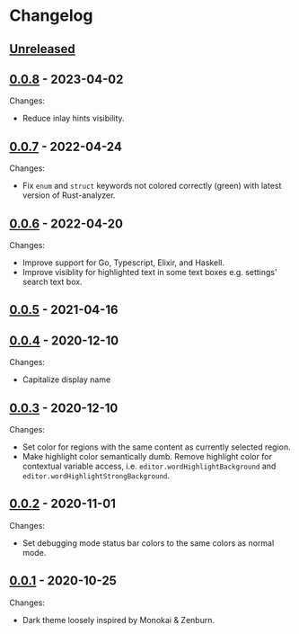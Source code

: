 # Changelog

## [Unreleased]

## [0.0.8] - 2023-04-02

Changes:

- Reduce inlay hints visibility.

## [0.0.7] - 2022-04-24

Changes:

- Fix `enum` and `struct` keywords not colored correctly (green) with latest version of Rust-analyzer.

## [0.0.6] - 2022-04-20

Changes:

- Improve support for Go, Typescript, Elixir, and Haskell.
- Improve visiblity for highlighted text in some text boxes e.g. settings' search text box.

## [0.0.5] - 2021-04-16

## [0.0.4] - 2020-12-10

Changes:

- Capitalize display name

## [0.0.3] - 2020-12-10

Changes:

- Set color for regions with the same content as currently selected region.
- Make highlight color semantically dumb. Remove highlight color for contextual
  variable access, i.e. `editor.wordHighlightBackground` and
  `editor.wordHighlightStrongBackground`.

## [0.0.2] - 2020-11-01

Changes:

- Set debugging mode status bar colors to the same colors as normal mode.

## [0.0.1] - 2020-10-25

Changes:

- Dark theme loosely inspired by Monokai & Zenburn.

[Unreleased]: https://github.com/kafji/caveman/tree/master
[0.0.8]: https://github.com/kafji/caveman/tree/v0.0.8
[0.0.7]: https://github.com/kafji/caveman/tree/v0.0.7
[0.0.6]: https://github.com/kafji/caveman/tree/v0.0.6
[0.0.5]: https://github.com/kafji/caveman/tree/v0.0.5
[0.0.4]: https://github.com/kafji/caveman/tree/v0.0.4
[0.0.3]: https://github.com/kafji/caveman/tree/v0.0.3
[0.0.2]: https://github.com/kafji/caveman/tree/v0.0.2
[0.0.1]: https://github.com/kafji/caveman/tree/v0.0.1

